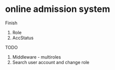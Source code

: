 # online admission system

Finish

1. Role
1. AccStatus

TODO

1. Middleware - multiroles
1. Search user account and change role